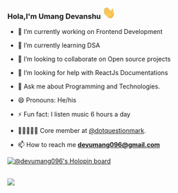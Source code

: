 ### Hola,I'm Umang Devanshu <img src="https://github.com/ABSphreak/ABSphreak/blob/master/gifs/Hi.gif" width="30">

- 🔭 I’m currently working on Frontend Development
- 🌱 I’m currently learning DSA
- 👯 I’m looking to collaborate on Open source projects
- 🤔 I’m looking for help with ReactJs Documentations
- 💬 Ask me about Programming and Technologies.
- 😄 Pronouns: He/his
- ⚡ Fun fact: I listen music 6 hours a day
- 🧑🏻‍🤝‍🧑🏾 Core member at [@dotquestionmark](https://www.linkedin.com/company/dot-questionmark).

- 📫 How to reach me **devumang096@gmail.com**

[![@devumang096's Holopin board](https://holopin.io/api/user/board?user=devumang096)](https://holopin.io/@devumang096)

<br>
<a href="https://github.com/devumang096">
  <img height="180em" src="http://github-readme-streak-stats.herokuapp.com?user=devumang096&theme=dark&hide_border=true" />
</a>
<br>
